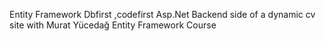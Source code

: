 Entity Framework 
Dbfirst ,codefirst 
Asp.Net 
Backend side of a dynamic cv site with Murat Yücedağ Entity Framework Course
